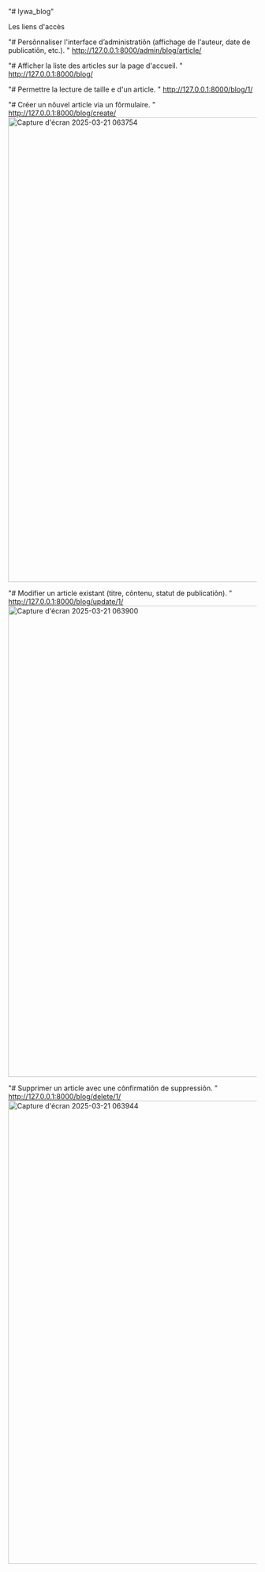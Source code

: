 "# lywa_blog" 

Les liens d'accès

"# Persônnaliser l'interface d’administratiôn (affichage de l'auteur, date de publicatiôn, etc.). " http://127.0.0.1:8000/admin/blog/article/

"# Afficher la liste des articles sur la page d'accueil. " http://127.0.0.1:8000/blog/

"# Permettre la lecture de taille e d'un article. " http://127.0.0.1:8000/blog/1/

"# Créer un nôuvel article via un fôrmulaire. " http://127.0.0.1:8000/blog/create/
<img width="942" alt="Capture d'écran 2025-03-21 063754" src="https://github.com/user-attachments/assets/9b8467dd-65fb-45c2-be6e-ca3051c6923d" />


"# Modifier un article existant (titre, côntenu, statut de publicatiôn). " http://127.0.0.1:8000/blog/update/1/
<img width="955" alt="Capture d'écran 2025-03-21 063900" src="https://github.com/user-attachments/assets/ebfd487a-e9c4-45ef-8dcb-00e0cb6a00b1" />


"# Supprimer un article avec une cônfirmatiôn de suppressiôn. " http://127.0.0.1:8000/blog/delete/1/
<img width="939" alt="Capture d'écran 2025-03-21 063944" src="https://github.com/user-attachments/assets/8bd05b92-e6f1-4bb6-90d9-52d08044da5b" />

